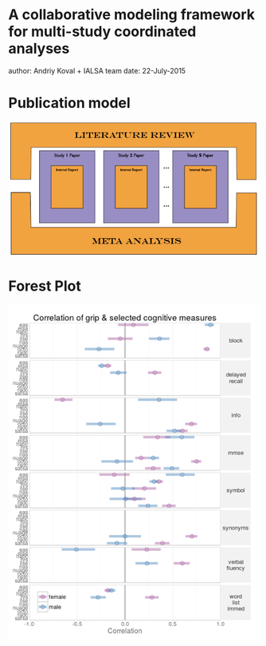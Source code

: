 A collaborative modeling framework for multi-study coordinated analyses
========================================================
author: Andriy Koval + IALSA team
date: 22-July-2015


Publication model
========================================================

![publication model](test.png)


Forest Plot
===
![forest plot](forest_static_bisr_covariates_aeh-1.png)


